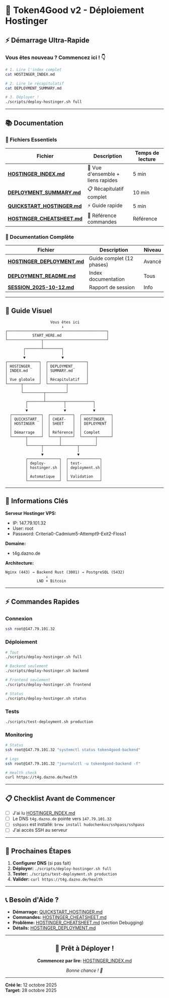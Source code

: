# 🚀 Token4Good v2 - Déploiement Hostinger

## ⚡ Démarrage Ultra-Rapide

### Vous êtes nouveau ? Commencez ici ! 👇

```bash
# 1. Lire l'index complet
cat HOSTINGER_INDEX.md

# 2. Lire le récapitulatif
cat DEPLOYMENT_SUMMARY.md

# 3. Déployer !
./scripts/deploy-hostinger.sh full
```

---

## 📚 Documentation

### 🌟 Fichiers Essentiels

| Fichier | Description | Temps de lecture |
|---------|-------------|------------------|
| **[HOSTINGER_INDEX.md](./HOSTINGER_INDEX.md)** | 📑 Vue d'ensemble + liens rapides | 5 min |
| **[DEPLOYMENT_SUMMARY.md](./DEPLOYMENT_SUMMARY.md)** | 📋 Récapitulatif complet | 10 min |
| **[QUICKSTART_HOSTINGER.md](./QUICKSTART_HOSTINGER.md)** | ⚡ Guide rapide | 5 min |
| **[HOSTINGER_CHEATSHEET.md](./HOSTINGER_CHEATSHEET.md)** | 📖 Référence commandes | Référence |

### 📖 Documentation Complète

| Fichier | Description | Niveau |
|---------|-------------|--------|
| **[HOSTINGER_DEPLOYMENT.md](./HOSTINGER_DEPLOYMENT.md)** | Guide complet (12 phases) | Avancé |
| **[DEPLOYMENT_README.md](./DEPLOYMENT_README.md)** | Index documentation | Tous |
| **[SESSION_2025-10-12.md](./SESSION_2025-10-12.md)** | Rapport de session | Info |

---

## 🎯 Guide Visuel

```
                    Vous êtes ici
                         ↓
┌────────────────────────────────────────────┐
│           START_HERE.md                    │
└───────────────┬────────────────────────────┘
                │
        ┌───────┴────────┐
        │                │
        ▼                ▼
┌──────────────┐  ┌─────────────────┐
│ HOSTINGER_   │  │ DEPLOYMENT_     │
│ INDEX.md     │  │ SUMMARY.md      │
│              │  │                 │
│ Vue globale  │  │ Récapitulatif   │
└──────┬───────┘  └────────┬────────┘
       │                   │
       └─────────┬─────────┘
                 │
         ┌───────┴────────┬────────────┐
         │                │            │
         ▼                ▼            ▼
  ┌─────────────┐  ┌──────────┐  ┌─────────────┐
  │ QUICKSTART_ │  │ CHEAT-   │  │ HOSTINGER_  │
  │ HOSTINGER   │  │ SHEET    │  │ DEPLOYMENT  │
  │             │  │          │  │             │
  │ Démarrage   │  │ Référence│  │ Complet     │
  └──────┬──────┘  └────┬─────┘  └──────┬──────┘
         │              │               │
         └──────┬───────┴───────┬───────┘
                │               │
                ▼               ▼
         ┌──────────────┐  ┌──────────────┐
         │ deploy-      │  │ test-        │
         │ hostinger.sh │  │ deployment.sh│
         │              │  │              │
         │ Automatique  │  │ Validation   │
         └──────────────┘  └──────────────┘
```

---

## 🔑 Informations Clés

**Serveur Hostinger VPS:**
- IP: 147.79.101.32
- User: root
- Password: Criteria0-Cadmium5-Attempt9-Exit2-Floss1

**Domaine:**
- t4g.dazno.de

**Architecture:**
```
Nginx (443) → Backend Rust (3001) → PostgreSQL (5432)
                  ↓
              LND + Bitcoin
```

---

## ⚡ Commandes Rapides

### Connexion
```bash
ssh root@147.79.101.32
```

### Déploiement
```bash
# Tout
./scripts/deploy-hostinger.sh full

# Backend seulement
./scripts/deploy-hostinger.sh backend

# Frontend seulement
./scripts/deploy-hostinger.sh frontend

# Status
./scripts/deploy-hostinger.sh status
```

### Tests
```bash
./scripts/test-deployment.sh production
```

### Monitoring
```bash
# Status
ssh root@147.79.101.32 "systemctl status token4good-backend"

# Logs
ssh root@147.79.101.32 "journalctl -u token4good-backend -f"

# Health check
curl https://t4g.dazno.de/health
```

---

## 📋 Checklist Avant de Commencer

- [ ] J'ai lu [HOSTINGER_INDEX.md](./HOSTINGER_INDEX.md)
- [ ] Le DNS `t4g.dazno.de` pointe vers `147.79.101.32`
- [ ] `sshpass` est installé: `brew install hudochenkov/sshpass/sshpass`
- [ ] J'ai accès SSH au serveur

---

## 🎯 Prochaines Étapes

1. **Configurer DNS** (si pas fait)
2. **Déployer:** `./scripts/deploy-hostinger.sh full`
3. **Tester:** `./scripts/test-deployment.sh production`
4. **Valider:** `curl https://t4g.dazno.de/health`

---

## 📞 Besoin d'Aide ?

- **Démarrage:** [QUICKSTART_HOSTINGER.md](./QUICKSTART_HOSTINGER.md)
- **Commandes:** [HOSTINGER_CHEATSHEET.md](./HOSTINGER_CHEATSHEET.md)
- **Problème:** [HOSTINGER_CHEATSHEET.md](./HOSTINGER_CHEATSHEET.md) (section Debugging)
- **Détails:** [HOSTINGER_DEPLOYMENT.md](./HOSTINGER_DEPLOYMENT.md)

---

<div align="center">

## 🚀 Prêt à Déployer !

**Commencez par lire:** [HOSTINGER_INDEX.md](./HOSTINGER_INDEX.md)

*Bonne chance ! 🎉*

</div>

---

**Créé le:** 12 octobre 2025  
**Target:** 28 octobre 2025

